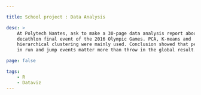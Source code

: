 ```yaml
---

title: School project : Data Analysis

desc: >
    At Polytech Nantes, ask to make a 30-page data analysis report about the
    decathlon final event of the 2016 Olympic Games. PCA, K-means and
    hierarchical clustering were mainly used. Conclusion showed that performance
    in run and jump events matter more than throw in the global result.

page: false

tags:
    - R
    - Dataviz
---
```


